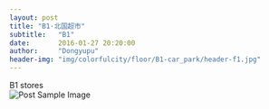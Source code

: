 ```yaml
---
layout: post
title: "B1·北国超市"
subtitle:   "B1"
date:       2016-01-27 20:20:00
author:     "Dongyupu"
header-img: "img/colorfulcity/floor/B1-car_park/header-f1.jpg"
---
```

<p>B1 stores<br />
<img src="{{ site.baseurl }}/img/colorfulcity/floor/B1-car_park/16053071.jpg" alt="Post Sample Image">
</p>
